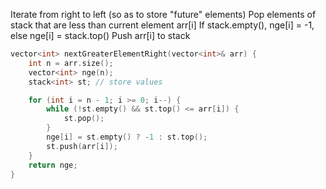 Iterate from right to left (so as to store "future" elements)
Pop elements of stack that are less than current element arr[i]
If stack.empty(), nge[i] = -1, else nge[i] = stack.top()
Push arr[i] to stack

```cpp
vector<int> nextGreaterElementRight(vector<int>& arr) {
    int n = arr.size();
    vector<int> nge(n);
    stack<int> st; // store values

    for (int i = n - 1; i >= 0; i--) {
        while (!st.empty() && st.top() <= arr[i]) {
            st.pop();
        }
        nge[i] = st.empty() ? -1 : st.top();
        st.push(arr[i]);
    }
    return nge;
}
```
